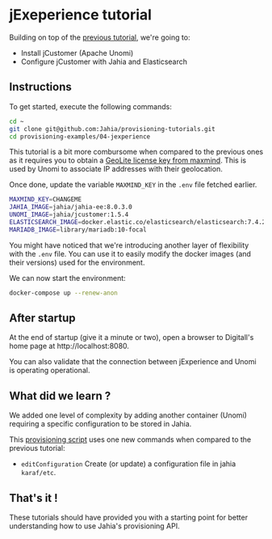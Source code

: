 # jExeperience tutorial

Building on top of the [previous tutorial](../03-augmented-search), we're going to:

* Install jCustomer (Apache Unomi)
* Configure jCustomer with Jahia and Elasticsearch

## Instructions

To get started, execute the following commands:

```bash
cd ~
git clone git@github.com:Jahia/provisioning-tutorials.git
cd provisioning-examples/04-jexperience
```

This tutorial is a bit more combursome when compared to the previous ones as it requires you to obtain a [GeoLite license key from maxmind]( https://dev.maxmind.com/geoip/geoip2/geolite2/). This is used by Unomi to associate IP addresses with their geolocation.

Once done, update the variable `MAXMIND_KEY` in the `.env` file fetched earlier.

```bash
MAXMIND_KEY=CHANGEME
JAHIA_IMAGE=jahia/jahia-ee:8.0.3.0
UNOMI_IMAGE=jahia/jcustomer:1.5.4
ELASTICSEARCH_IMAGE=docker.elastic.co/elasticsearch/elasticsearch:7.4.2
MARIADB_IMAGE=library/mariadb:10-focal
```

You might have noticed that we're introducing another layer of flexibility with the `.env` file. You can use it to easily modify the docker images (and their versions) used for the environment. 

We can now start the environment:
```bash
docker-compose up --renew-anon
```

## After startup

At the end of startup (give it a minute or two), open a browser to Digitall's home page at http://localhost:8080.

You can also validate that the connection between jExperience and Unomi is operating operational.

## What did we learn ?

We added one level of complexity by adding another container (Unomi) requiring a specific configuration to be stored in Jahia.

This [provisioning script](./provisioning.yaml) uses one new commands when compared to the previous tutorial:

* `editConfiguration` Create (or update) a configuration file in jahia `karaf/etc`.

## That's it !

These tutorials should have provided you with a starting point for better understanding how to use Jahia's provisioning API.
